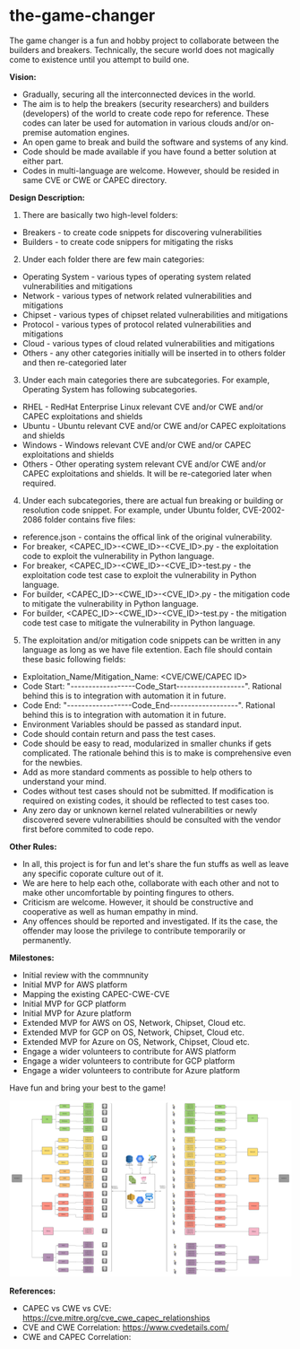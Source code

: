 # the-game-changer

The game changer is a fun and hobby project to collaborate between the builders and breakers. Technically, the secure world does not magically come to existence until you attempt to build one.

**Vision:**

* Gradually, securing all the interconnected devices in the world.
* The aim is to help the breakers (security researchers) and builders (developers) of the world to create code repo for reference. These codes can later be used for automation in various clouds and/or on-premise automation engines.
* An open game to break and build the software and systems of any kind.
* Code should be made available if you have found a better solution at either part.
* Codes in multi-language are welcome. However, should be resided in same CVE or CWE or CAPEC directory.


**Design Description:**

1. There are basically two high-level folders:
* Breakers - to create code snippets for discovering vulnerabilities
* Builders - to create code snippers for mitigating the risks

2. Under each folder there are few main categories:
* Operating System - various types of operating system related vulnerabilities and mitigations
* Network - various types of network related vulnerabilities and mitigations
* Chipset - various types of chipset related vulnerabilities and mitigations
* Protocol - various types of protocol related vulnerabilities and mitigations
* Cloud - various types of cloud related vulnerabilities and mitigations
* Others - any other categories initially will be inserted in to others folder and then re-categoried later

3. Under each main categories there are subcategories. For example, Operating System has following subcategories.
* RHEL - RedHat Enterprise Linux relevant CVE and/or CWE and/or CAPEC exploitations and shields
* Ubuntu - Ubuntu relevant CVE and/or CWE and/or CAPEC exploitations and shields
* Windows - Windows relevant CVE and/or CWE and/or CAPEC exploitations and shields
* Others - Other operating system relevant CVE and/or CWE and/or CAPEC exploitations and shields. It will be re-categoried later when required.

4. Under each subcategories, there are actual fun breaking or building or resolution code snippet. 
For example, under Ubuntu folder, CVE-2002-2086 folder contains five files:
* reference.json - contains the offical link of the original vulnerability.
* For breaker, <CAPEC_ID>-<CWE_ID>-<CVE_ID>.py - the exploitation code to exploit the vulnerability in Python language.
* For breaker, <CAPEC_ID>-<CWE_ID>-<CVE_ID>-test.py - the exploitation code test case to exploit the vulnerability in Python language.
* For builder, <CAPEC_ID>-<CWE_ID>-<CVE_ID>.py - the mitigation code to mitigate the vulnerability in Python language.
* For builder, <CAPEC_ID>-<CWE_ID>-<CVE_ID>-test.py - the mitigation code test case to mitigate the vulnerability in Python language.

5. The exploitation and/or mitigation code snippets can be written in any language as long as we have file extention. Each file should contain these basic following fields:
* Exploitation_Name/Mitigation_Name: <CVE/CWE/CAPEC ID>
* Code Start: "------------------Code_Start-------------------". Rational behind this is to integration with automation it in future.
* Code End: "------------------Code_End-------------------". Rational behind this is to integration with automation it in future.
* Environment Variables should be passed as standard input.
* Code should contain return and pass the test cases.
* Code should be easy to read, modularized in smaller chunks if gets complicated. The rationale behind this is to make is comprehensive even for the newbies.
* Add as more standard comments as possible to help others to understand your mind.
* Codes without test cases should not be submitted. If modification is required on existing codes, it should be reflected to test cases too.
* Any zero day or unknown kernel related vulnerabilities or newly discovered severe vulnerabilities should be consulted with the vendor first before commited to code repo.

**Other Rules:**
* In all, this project is for fun and let's share the fun stuffs as well as leave any specific coporate culture out of it. 
* We are here to help each othe, collaborate with each other and not to make other uncomfortable by pointing fingures to others.
* Criticism are welcome. However, it should be constructive and cooperative as well as human empathy in mind.
* Any offences should be reported and investigated. If its the case, the offender may loose the privilege to contribute temporarily or permanently.

**Milestones:**
* Initial review with the commnunity
* Initial MVP for AWS platform
* Mapping the existing CAPEC-CWE-CVE
* Initial MVP for GCP platform
* Initial MVP for Azure platform
* Extended MVP for AWS on OS, Network, Chipset, Cloud etc.
* Extended MVP for GCP on OS, Network, Chipset, Cloud etc.
* Extended MVP for Azure on OS, Network, Chipset, Cloud etc.
* Engage a wider volunteers to contribute for AWS platform
* Engage a wider volunteers to contribute for GCP platform
* Engage a wider volunteers to contribute for Azure platform


Have fun and bring your best to the game!

![High Level Design Link](https://github.com/tawrid/the-game-changer/blob/main/the-game-changer.png)

**References:**
* CAPEC vs CWE vs CVE:
https://cve.mitre.org/cve_cwe_capec_relationships
* CVE and CWE Correlation:
https://www.cvedetails.com/
* CWE and CAPEC Correlation:
